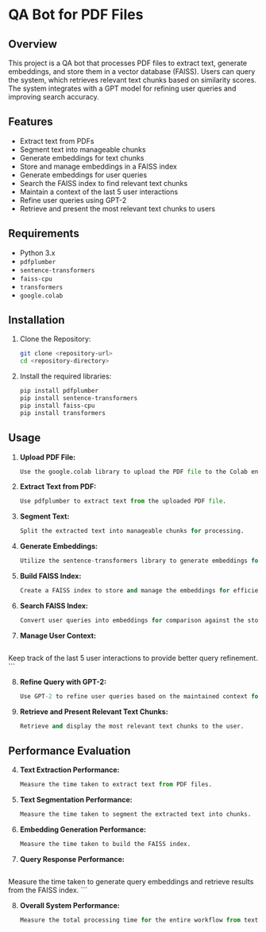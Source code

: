 # QA Bot for PDF Files

## Overview

This project is a QA bot that processes PDF files to extract text, generate embeddings, and store them in a vector database (FAISS). Users can query the system, which retrieves relevant text chunks based on similarity scores. The system integrates with a GPT model for refining user queries and improving search accuracy.

## Features

- Extract text from PDFs
- Segment text into manageable chunks
- Generate embeddings for text chunks
- Store and manage embeddings in a FAISS index
- Generate embeddings for user queries
- Search the FAISS index to find relevant text chunks
- Maintain a context of the last 5 user interactions
- Refine user queries using GPT-2
- Retrieve and present the most relevant text chunks to users

## Requirements

- Python 3.x
- `pdfplumber`
- `sentence-transformers`
- `faiss-cpu`
- `transformers`
- `google.colab`

## Installation

1. Clone the Repository:
    ```bash
    git clone <repository-url>
    cd <repository-directory>
    ```

2. Install the required libraries:
    ```bash
    pip install pdfplumber
    pip install sentence-transformers
    pip install faiss-cpu
    pip install transformers
    ```

## Usage

1. **Upload PDF File:**
    ```python
    Use the google.colab library to upload the PDF file to the Colab environment.
    ```

2. **Extract Text from PDF:**
    ```python
    Use pdfplumber to extract text from the uploaded PDF file.
    ```

3. **Segment Text:**
    ```python
    Split the extracted text into manageable chunks for processing.    
    ```

4. **Generate Embeddings:**
    ```python
    Utilize the sentence-transformers library to generate embeddings for the text chunks.
    ```

5. **Build FAISS Index:**
    ```python
    Create a FAISS index to store and manage the embeddings for efficient similarity search.
    ```

6. **Search FAISS Index:**
    ```python
    Convert user queries into embeddings for comparison against the stored text chunk embeddings.
    ```

7. **Manage User Context:**
    ```python
Keep track of the last 5 user interactions to provide better query refinement.
    ```

8. **Refine Query with GPT-2:**
    ```python
    Use GPT-2 to refine user queries based on the maintained context for more accurate results.
     ```

9. **Retrieve and Present Relevant Text Chunks:**
    ```python
    Retrieve and display the most relevant text chunks to the user.    
    ```

## Performance Evaluation

4. **Text Extraction Performance:**
    ```python
    Measure the time taken to extract text from PDF files.
    ```

5. **Text Segmentation Performance:**
    ```python
    Measure the time taken to segment the extracted text into chunks.
    ```

6. **Embedding Generation Performance:**
    ```python
   Measure the time taken to build the FAISS index.
    ```

7. **Query Response Performance:**
    ```python
Measure the time taken to generate query embeddings and retrieve results from the FAISS index.
    ```

8. **Overall System Performance:**
    ```python
    Measure the total processing time for the entire workflow from text extraction to query response.
     ```
       
